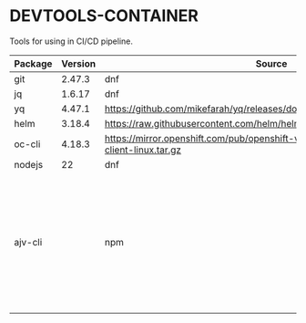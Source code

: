 DEVTOOLS-CONTAINER
===

Tools for using in CI/CD pipeline.

Package | Version | Source | Description
--- | --- | --- | ---
git | 2.47.3 | dnf | |
jq | 1.6.17 | dnf |
yq | 4.47.1 | https://github.com/mikefarah/yq/releases/download/v4.47.1/yq_linux_amd64 | 
helm | 3.18.4 | https://raw.githubusercontent.com/helm/helm/main/scripts/get-helm-3 |
oc-cli | 4.18.3 | https://mirror.openshift.com/pub/openshift-v4/clients/ocp/4.18.3/openshift-client-linux.tar.gz |
nodejs | 22 | dnf
ajv-cli | | npm | Command line interface for ajv, one of the fastest json schema validators. Supports JSON, JSON5, and YAML.
